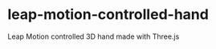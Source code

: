 leap-motion-controlled-hand
===========================

Leap Motion controlled 3D hand made with Three.js
